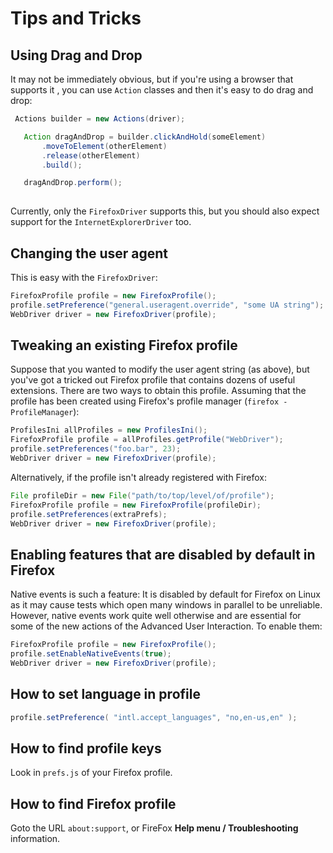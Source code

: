 # Tips and Tricks

## Using Drag and Drop

It may not be immediately obvious, but if you're using a browser that supports it , you can use `Action` classes and then it's easy to do drag and drop:

```java
 Actions builder = new Actions(driver);

   Action dragAndDrop = builder.clickAndHold(someElement)
       .moveToElement(otherElement)
       .release(otherElement)
       .build();

   dragAndDrop.perform();
   
```

Currently, only the `FirefoxDriver` supports this, but you should also expect support for the `InternetExplorerDriver` too.

## Changing the user agent

This is easy with the `FirefoxDriver`:

```java
FirefoxProfile profile = new FirefoxProfile();
profile.setPreference("general.useragent.override", "some UA string");
WebDriver driver = new FirefoxDriver(profile);
```

## Tweaking an existing Firefox profile

Suppose that you wanted to modify the user agent string (as above), but you've got a tricked out Firefox profile that contains dozens of useful extensions. There are two ways to obtain this profile. Assuming that the profile has been created using Firefox's profile manager (`firefox -ProfileManager`):

```java
ProfilesIni allProfiles = new ProfilesIni();
FirefoxProfile profile = allProfiles.getProfile("WebDriver");
profile.setPreferences("foo.bar", 23);
WebDriver driver = new FirefoxDriver(profile);
```

Alternatively, if the profile isn't already registered with Firefox:

```java
File profileDir = new File("path/to/top/level/of/profile");
FirefoxProfile profile = new FirefoxProfile(profileDir);
profile.setPreferences(extraPrefs);
WebDriver driver = new FirefoxDriver(profile);
```

## Enabling features that are disabled by default in Firefox

Native events is such a feature: It is disabled by default for Firefox on Linux as it may cause tests which open many windows in parallel to be unreliable. However, native events work quite well otherwise and are essential for some of the new actions of the Advanced User Interaction. To enable them:

```java
FirefoxProfile profile = new FirefoxProfile();
profile.setEnableNativeEvents(true);
WebDriver driver = new FirefoxDriver(profile);
```

## How to set language in profile

```java
profile.setPreference( "intl.accept_languages", "no,en-us,en" ); 
```

## How to find profile keys
Look in `prefs.js` of your Firefox profile.

## How to find Firefox profile
Goto the URL `about:support`, or FireFox **Help menu / Troubleshooting** information.